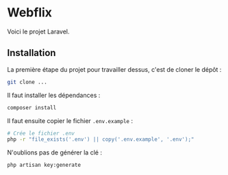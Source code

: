 # Webflix

Voici le projet Laravel.

## Installation

La première étape du projet pour travailler dessus, c'est de cloner le dépôt :

```bash
git clone ...
```

Il faut installer les dépendances :

```bash
composer install
```

Il faut ensuite copier le fichier `.env.example` :

```bash
# Crée le fichier .env
php -r "file_exists('.env') || copy('.env.example', '.env');"
```

N'oublions pas de générer la clé :

```bash
php artisan key:generate
```
